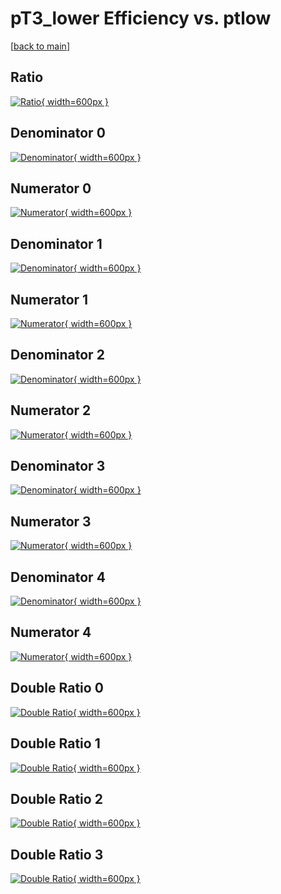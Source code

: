 # pT3_lower Efficiency vs. ptlow

[[back to main](./)]



## Ratio

[![Ratio](../mtv/var/pT3_lower_loweta_211_1_eff_ptlow.png){ width=600px }](../mtv/var/pT3_lower_loweta_211_1_eff_ptlow.pdf)

## Denominator 0

[![Denominator](../mtv/den/pT3_lower_loweta_211_1_eff_ptlow_den0.png){ width=600px }](../mtv/den/pT3_lower_loweta_211_1_eff_ptlow_den0.pdf)

## Numerator 0

[![Numerator](../mtv/num/pT3_lower_loweta_211_1_eff_ptlow_num0.png){ width=600px }](../mtv/num/pT3_lower_loweta_211_1_eff_ptlow_num0.pdf)

## Denominator 1

[![Denominator](../mtv/den/pT3_lower_loweta_211_1_eff_ptlow_den1.png){ width=600px }](../mtv/den/pT3_lower_loweta_211_1_eff_ptlow_den1.pdf)

## Numerator 1

[![Numerator](../mtv/num/pT3_lower_loweta_211_1_eff_ptlow_num1.png){ width=600px }](../mtv/num/pT3_lower_loweta_211_1_eff_ptlow_num1.pdf)

## Denominator 2

[![Denominator](../mtv/den/pT3_lower_loweta_211_1_eff_ptlow_den2.png){ width=600px }](../mtv/den/pT3_lower_loweta_211_1_eff_ptlow_den2.pdf)

## Numerator 2

[![Numerator](../mtv/num/pT3_lower_loweta_211_1_eff_ptlow_num2.png){ width=600px }](../mtv/num/pT3_lower_loweta_211_1_eff_ptlow_num2.pdf)

## Denominator 3

[![Denominator](../mtv/den/pT3_lower_loweta_211_1_eff_ptlow_den3.png){ width=600px }](../mtv/den/pT3_lower_loweta_211_1_eff_ptlow_den3.pdf)

## Numerator 3

[![Numerator](../mtv/num/pT3_lower_loweta_211_1_eff_ptlow_num3.png){ width=600px }](../mtv/num/pT3_lower_loweta_211_1_eff_ptlow_num3.pdf)

## Denominator 4

[![Denominator](../mtv/den/pT3_lower_loweta_211_1_eff_ptlow_den4.png){ width=600px }](../mtv/den/pT3_lower_loweta_211_1_eff_ptlow_den4.pdf)

## Numerator 4

[![Numerator](../mtv/num/pT3_lower_loweta_211_1_eff_ptlow_num4.png){ width=600px }](../mtv/num/pT3_lower_loweta_211_1_eff_ptlow_num4.pdf)

## Double Ratio 0

[![Double Ratio](../mtv/ratio/pT3_lower_loweta_211_1_eff_ptlow_ratio0.png){ width=600px }](../mtv/ratio/pT3_lower_loweta_211_1_eff_ptlow_ratio0.pdf)

## Double Ratio 1

[![Double Ratio](../mtv/ratio/pT3_lower_loweta_211_1_eff_ptlow_ratio1.png){ width=600px }](../mtv/ratio/pT3_lower_loweta_211_1_eff_ptlow_ratio1.pdf)

## Double Ratio 2

[![Double Ratio](../mtv/ratio/pT3_lower_loweta_211_1_eff_ptlow_ratio2.png){ width=600px }](../mtv/ratio/pT3_lower_loweta_211_1_eff_ptlow_ratio2.pdf)

## Double Ratio 3

[![Double Ratio](../mtv/ratio/pT3_lower_loweta_211_1_eff_ptlow_ratio3.png){ width=600px }](../mtv/ratio/pT3_lower_loweta_211_1_eff_ptlow_ratio3.pdf)

